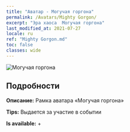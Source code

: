```yaml
---
title: "Аватар - Могучая горгона"
permalink: /Avatars/Mighty Gorgon/
excerpt: "Эра хаоса  Могучая горгона"
last_modified_at: 2021-07-27
locale: ru
ref: "Mighty Gorgon.md"
toc: false
classes: wide
---
```

 ![Могучая горгона](/images/a/avatarFrame_60.png)

## Подробности

 **Описание:** Рамка аватара «Могучая горгона» 

 **Tips:** Выдается за участие в событии 

 **Is available:**  + 

